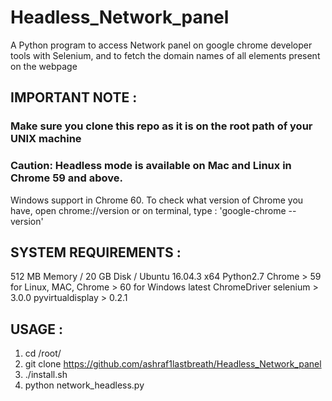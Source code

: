 # Headless_Network_panel
A Python program to access Network panel on google chrome developer tools with Selenium, and to fetch the domain names of all elements present on the webpage

## IMPORTANT NOTE :
### Make sure you clone this repo as it is on the root path of your UNIX machine
### Caution: Headless mode is available on Mac and Linux in Chrome 59 and above.
Windows support in Chrome 60. To check what version of Chrome you have, open chrome://version or on terminal, type : 'google-chrome --version'


## SYSTEM REQUIREMENTS :
512 MB Memory / 20 GB Disk / Ubuntu 16.04.3 x64
Python2.7
Chrome > 59 for Linux, MAC,  Chrome > 60 for Windows
latest ChromeDriver
selenium > 3.0.0
pyvirtualdisplay > 0.2.1


## USAGE :
1. cd /root/
2. git clone https://github.com/ashraf1lastbreath/Headless_Network_panel
3. ./install.sh
4. python network_headless.py


